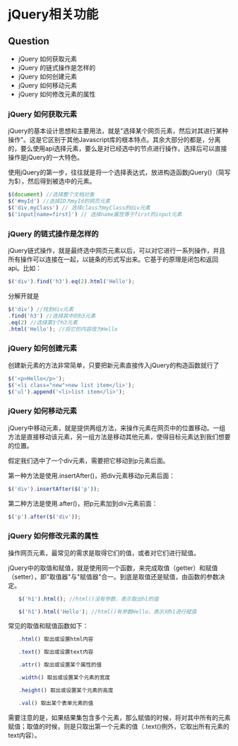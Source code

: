 # jQuery相关功能
## Question
* jQuery 如何获取元素
* jQuery 的链式操作是怎样的
* jQuery 如何创建元素
* jQuery 如何移动元素
* jQuery 如何修改元素的属性

### jQuery 如何获取元素
jQuery的基本设计思想和主要用法，就是"选择某个网页元素，然后对其进行某种操作"。这是它区别于其他Javascript库的根本特点。其余大部分的都是，分离的，要么使用api选择元素，要么是对已经选中的节点进行操作，选择后可以直接操作是jQuery的一大特色。

使用jQuery的第一步，往往就是将一个选择表达式，放进构造函数jQuery()（简写为$），然后得到被选中的元素。
```js
$(document) //选择整个文档对象
$('#myId') //选择ID为myId的网页元素
$('div.myClass') // 选择class为myClass的div元素
$('input[name=first]') // 选择name属性等于first的input元素
```

### jQuery 的链式操作是怎样的
jQuery链式操作，就是最终选中网页元素以后，可以对它进行一系列操作，并且所有操作可以连接在一起，以链条的形式写出来。它基于的原理是闭包和返回api。比如：
```js
$('div').find('h3').eq(2).html('Hello');
```

分解开就是
```js
$('div') //找到div元素
.find('h3') //选择其中的h3元素
.eq(2) //选择第3个h3元素
.html('Hello'); //将它的内容改为Hello
```

### jQuery 如何创建元素
创建新元素的方法非常简单，只要把新元素直接传入jQuery的构造函数就行了
```js
$('<p>Hello</p>');
$('<li class="new">new list item</li>');
$('ul').append('<li>list item</li>');
```

### jQuery 如何移动元素
jQuery中移动元素，就是提供两组方法，来操作元素在网页中的位置移动。一组方法是直接移动该元素，另一组方法是移动其他元素，使得目标元素达到我们想要的位置。

假定我们选中了一个div元素，需要把它移动到p元素后面。

第一种方法是使用.insertAfter()，把div元素移动p元素后面：
```js
$('div').insertAfter($('p'));
```

第二种方法是使用.after()，把p元素加到div元素前面：
```js
$('p').after($('div'));
```

### jQuery 如何修改元素的属性
操作网页元素，最常见的需求是取得它们的值，或者对它们进行赋值。

jQuery中的取值和赋值，就是使用同一个函数，来完成取值（getter）和赋值（setter），即"取值器"与"赋值器"合一。到底是取值还是赋值，由函数的参数决定。
```js
　　$('h1').html(); //html()没有参数，表示取出h1的值

　　$('h1').html('Hello'); //html()有参数Hello，表示对h1进行赋值
```

常见的取值和赋值函数如下：
```js
　　.html() 取出或设置html内容

　　.text() 取出或设置text内容

　　.attr() 取出或设置某个属性的值

　　.width() 取出或设置某个元素的宽度

　　.height() 取出或设置某个元素的高度

　　.val() 取出某个表单元素的值
```

需要注意的是，如果结果集包含多个元素，那么赋值的时候，将对其中所有的元素赋值；取值的时候，则是只取出第一个元素的值（.text()例外，它取出所有元素的text内容）。



